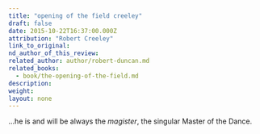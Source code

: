 ```yaml
---
title: "opening of the field creeley"
draft: false
date: 2015-10-22T16:37:00.000Z
attribution: "Robert Creeley"
link_to_original:
nd_author_of_this_review:
related_author: author/robert-duncan.md
related_books:
  - book/the-opening-of-the-field.md
description:
weight:
layout: none
---
```

...he is and will be always the *magister*, the singular Master of the Dance.

